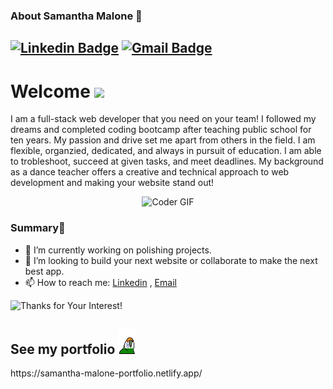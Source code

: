 ### About Samantha Malone 👋

[![Linkedin Badge](https://img.shields.io/badge/-samanthamalone-blue?style=flat-square&logo=Linkedin&logoColor=white&link=https://https://www.linkedin.com/in/samantha-malone-10713467/)](https://www.linkedin.com/in/samantha-malone-10713467/)
[![Gmail Badge](https://img.shields.io/badge/-sammac99@gmail.com-c14438?style=flat-square&logo=Gmail&logoColor=white&link=mailto:sammac99@gmail.com)](mailto:sammac99@gmail.com)
---

# Welcome <img src="https://media.giphy.com/media/mGcNjsfWAjY5AEZNw6/giphy.gif" width="50">
I am a full-stack web developer that you need on your team! I followed my dreams and completed coding bootcamp after teaching public school for ten years. My passion and drive set me apart from others in the field. I am flexible, organzied, dedicated, and always in pursuit of education. I am able to trobleshoot, succeed at given tasks, and meet deadlines. My background as a dance teacher offers a creative and technical approach to web development and making your website stand out!

<p  align="center"><img src="https://giphy.com/gifs/diversifyscience-women-E1Kd3pQwrsMtQbNkt0" alt="Coder GIF" width="500" height="400">

### Summary👋
- 🔭 I’m currently working on polishing projects.
- 👯 I’m looking to build your next website or collaborate to make the next best app.
- 📫 How to reach me: [Linkedin](https://www.linkedin.com/in/samantha-malone-10713467/) , [Email](mailto:sammac99@gmail.com)

<img height="120" alt="Thanks for Your Interest!" width="100%" src="https://raw.githubusercontent.com/BrunnerLivio/brunnerlivio/master/images/marquee.svg" />
<h2>See my portfolio <img src="https://raw.githubusercontent.com/ItsAnunesS/ItsAnunesS/master/src/img/parrots/flags/indiaparrot.gif" width="30" height="40"/></h2>
https://samantha-malone-portfolio.netlify.app/
